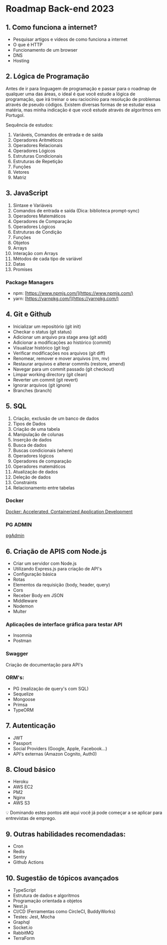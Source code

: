 # Roadmap Back-end 2023

## 1. Como funciona a internet?
- Pesquisar artigos e vídeos de como funciona a internet
- O que é HTTP
- Funcionamento de um browser
- DNS
- Hosting

## 2. Lógica de Programação

Antes de ir para linguagem de programação e passar para o roadmap de qualquer uma das áreas, o ideal é que você estude a lógica de programação, que irá treinar o seu raciocínio para resolução de problemas através de pseudo códigos. Existem diversas formas de se estudar essa matéria, mas minha indicação é  que você estude através de algoritmos em Portugol.


Sequência de estudos:

1. Variáveis, Comandos de entrada e de saída
2. Operadores Aritméticos
3. Operadores Relacionais
4. Operadores Lógicos
5. Estruturas Condicionais
6. Estruturas de Repetição
7. Funções
8. Vetores
9. Matriz

## 3. JavaScript

1. Sintaxe e Variáveis
2. Comandos de entrada e saída (Dica: biblioteca prompt-sync)
3. Operadores Matemáticos
4. Operadores de Comparação
5. Operadores Lógicos
6. Estruturas de Condição
7. Funções
8. Objetos
9. Arrays
10. Interação com Arrays
11. Métodos de cada tipo de variável
12. Datas
13. Promises

### Package Managers

- npm: [https://www.npmjs.com/](https://www.npmjs.com/)
- yarn: [https://yarnpkg.com/](https://yarnpkg.com/)


## 4. Git e Github

- Inicializar um repositório (git init)
- Checkar o status (git status)
- Adicionar um arquivo pra stage area (git add)
- Adicionar a modificações ao histórico (commit)
- Visualizar histórico (git log)
- Verificar modificações nos arquivos (git diff)
- Renomear, remover e mover arquivos (rm, mv)
- Restaurar arquivos e alterar commits (restore, amend)
- Navegar para um commit passado (git checkout)
- Limpar working directory (git clean)
- Reverter um commit (git revert)
- Ignorar arquivos (git ignore)
- Branches (branch)


## 5. SQL


1. Criação, exclusão de um banco de dados 
2. Tipos de Dados
3. Criação de uma tabela  
4. Manipulação de colunas
5. Inserção de dados
6. Busca de dados
7. Buscas condicionais (where)
8. Operadores lógicos
9. Operadores de comparação
10. Operadores matemáticos
11. Atualização de dados
12. Deleção de dados
13. Constraints
14. Relacionamento entre tabelas

### Docker


[Docker: Accelerated, Containerized Application Development](https://www.docker.com/)

### PG ADMIN

[pgAdmin](https://www.pgadmin.org/)



## 6. Criação de APIS com Node.js

- Criar um servidor com Node.js
- Utilizando Express.js para criação de API's
- Configuração básica
- Rotas
- Elementos da requisição (body, header, query)
- Cors
- Receber Body em JSON
- Middleware
- Nodemon
- Multer

### Aplicações de interface gráfica para testar API
- Insomnia
- Postman

### Swagger
Criação de documentação para API's

### ORM's:

- PG (realização de query's com SQL)
- Sequelize
- Mongoose
- Primsa
- TypeORM

## 7. Autenticação

- JWT
- Passport
- Social Providers (Google, Apple, Facebook…)
- API's externas (Amazon Cognito, Auth0)

## 8. Cloud básico

- Heroku 
- AWS EC2 
- PM2
- Nginx
- AWS S3 

<aside>
💡 Dominando estes pontos até aqui você já pode começar a se aplicar para entrevistas de emprego.
</aside>

## 9. Outras habilidades recomendadas:

- Cron 
- Redis
- Sentry
- Github Actions

## 10. Sugestão de tópicos avançados

- TypeScript
- Estrutura de dados e algoritmos
- Programação orientada a objetos
- Nest.js
- CI/CD (Ferramentas como CircleCI, BuddyWorks)
- Testes: Jest, Mocha
- Graphql
- Socket.io
- RabbitMQ
- TerraForm
